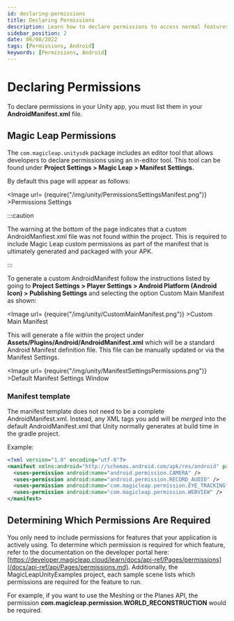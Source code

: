 ```yaml
---
id: declaring-permissions
title: Declaring Permissions
description: Learn how to declare permissions to access normal features or request access to dangerous ones.
sidebar_position: 2
date: 06/08/2022
tags: [Permissions, Android]
keywords: [Permissions, Android]
---
```


# Declaring Permissions 

To declare permissions in your Unity app, you must list them in your **AndroidManifest.xml** file.

## Magic Leap Permissions

The `com.magicleap.unitysdk` package includes an editor tool that allows developers to declare permissions using an in-editor tool. This tool can be found under **Project Settings > Magic Leap > Manifest Settings.**

By default this page will appear as follows:

<Image url= {require("/img/unity/PermissionsSettingsManifest.png")} >Permissions Settings</Image>

:::caution

The warning at the bottom of the page indicates that a custom AndroidManfiest.xml file was not found within the project. This is required to include Magic Leap custom permissions as part of the manifest that is ultimately generated and packaged with your APK.

:::

To generate a custom AndroidManifest follow the instructions listed by going to **Project Settings > Player Settings > Android Platform (Android Icon) > Publishing Settings** and selecting the option Custom Main Manifest as shown:

<Image url= {require("/img/unity/CustomMainManifest.png")} >Custom Main Manifest</Image>

This will generate a file within the project under **Assets/Plugins/Android/AndroidManifest.xml** which will be a standard Android Manifest definition file. This file can be manually updated or via the Manifest Settings.

<Image url= {require("/img/unity/ManifestSettingsPermissions.png")} >Default Manifest Settings Window</Image>

### Manifest template

The manifest template does not need to be a complete AndroidManifest.xml. Instead, any XML tags you add will be _merged_ into the default AndroidManifest.xml that Unity normally generates at build time in the gradle project.

Example:

```xml
<?xml version="1.0" encoding="utf-8"?>
<manifest xmlns:android="http://schemas.android.com/apk/res/android" package="com.unity3d.player" xmlns:tools="http://schemas.android.com/tools">
  <uses-permission android:name="android.permission.CAMERA" />
  <uses-permission android:name="android.permission.RECORD_AUDIO" />
  <uses-permission android:name="com.magicleap.permission.EYE_TRACKING" />
  <uses-permission android:name="com.magicleap.permission.WEBVIEW" />
</manifest>
```

## Determining Which Permissions Are Required

You only need to include permissions for features that your application is actively using. To determine which permission is required for which feature, refer to the documentation on the developer portal here: [https://developer.magicleap.cloud/learn/docs/api-ref/Pages/permissions](/docs/api-ref/api/Pages/permissions.md). Additionally, the MagicLeapUnityExamples project, each sample scene lists which permissions are required for the feature to run.

For example, if you want to use the Meshing or the Planes API, the permission **com.magicleap.permission.WORLD_RECONSTRUCTION** would be required.

